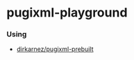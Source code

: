 pugixml-playground
==================

### Using
- [dirkarnez/pugixml-prebuilt](https://github.com/dirkarnez/pugixml-prebuilt)
